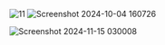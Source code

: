 ![11](https://github.com/user-attachments/assets/7389d722-bf0a-4092-ad52-1413fccd0321)
![Screenshot 2024-10-04 160726](https://github.com/user-attachments/assets/5bf7eb65-704b-4937-bbfb-ede4654a4b59)


![Screenshot 2024-11-15 030008](https://github.com/user-attachments/assets/981192de-eb1b-40e3-8dae-54ca4688cbfd)
